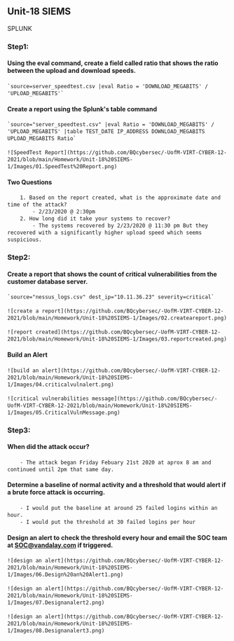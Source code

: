 ## Unit-18 SIEMS
SPLUNK


### Step1:

#### Using the eval command, create a field called ratio that shows the ratio between the upload and download speeds.

    `source=server_speedtest.csv |eval Ratio = 'DOWNLOAD_MEGABITS' / 'UPLOAD_MEGABITS'`

#### Create a report using the Splunk's table command 

    `source="server_speedtest.csv" |eval Ratio = 'DOWNLOAD_MEGABITS' / 'UPLOAD_MEGABITS' |table TEST_DATE IP_ADDRESS DOWNLOAD_MEGABITS UPLOAD_MEGABITS Ratio`

    ![SpeedTest Report](https://github.com/BQcybersec/-UofM-VIRT-CYBER-12-2021/blob/main/Homework/Unit-18%20SIEMS-1/Images/01.SpeedTest%20Report.png)

#### Two Questions
		1. Based on the report created, what is the approximate date and time of the attack?
			- 2/23/2020 @ 2:30pm
		2. How long did it take your systems to recover?
            - The systems recovered by 2/23/2020 @ 11:30 pm But they recovered with a significantly higher upload speed which seems suspicious.


### Step2:

#### Create a report that shows the count of critical vulnerabilities from the customer database server.

    `source="nessus_logs.csv" dest_ip="10.11.36.23" severity=critical`

    ![create a report](https://github.com/BQcybersec/-UofM-VIRT-CYBER-12-2021/blob/main/Homework/Unit-18%20SIEMS-1/Images/02.createareport.png)

    ![report created](https://github.com/BQcybersec/-UofM-VIRT-CYBER-12-2021/blob/main/Homework/Unit-18%20SIEMS-1/Images/03.reportcreated.png)

#### Build an Alert

    ![build an alert](https://github.com/BQcybersec/-UofM-VIRT-CYBER-12-2021/blob/main/Homework/Unit-18%20SIEMS-1/Images/04.criticalvulnalert.png)

    ![critical vulnerabilities message](https://github.com/BQcybersec/-UofM-VIRT-CYBER-12-2021/blob/main/Homework/Unit-18%20SIEMS-1/Images/05.CriticalVulnMessage.png)


### Step3:

#### When did the attack occur?

        - The attack began Friday Febuary 21st 2020 at aprox 8 am and continued until 2pm that same day.
    

#### Determine a baseline of normal activity and a threshold that would alert if a brute force attack is occurring.

        - I would put the baseline at around 25 failed logins within an hour.
        - I would put the threshold at 30 failed logins per hour
    
#### Design an alert to check the threshold every hour and email the SOC team at SOC@vandalay.com if triggered.

    ![design an alert](https://github.com/BQcybersec/-UofM-VIRT-CYBER-12-2021/blob/main/Homework/Unit-18%20SIEMS-1/Images/06.Design%20an%20Alert1.png)

    ![design an alert](https://github.com/BQcybersec/-UofM-VIRT-CYBER-12-2021/blob/main/Homework/Unit-18%20SIEMS-1/Images/07.Designanalert2.png)
    
    ![design an alert](https://github.com/BQcybersec/-UofM-VIRT-CYBER-12-2021/blob/main/Homework/Unit-18%20SIEMS-1/Images/08.Designanalert3.png)





